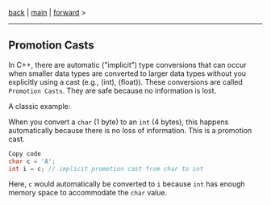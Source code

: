 [back](cpp06_07_explicit_keyword.md) | [main](/) | [forward](cpp06_00_lerning.md) > 

---

## Promotion Casts
In C++, there are automatic ("implicit") type conversions that can occur when smaller data types are converted to larger data types without you explicitly using a cast (e.g., (int), (float)). These conversions are called `Promotion Casts`. They are safe because no information is lost.

A classic example:

When you convert a `char` (1 byte) to an `int` (4 bytes), this happens automatically because there is no loss of information. This is a promotion cast.

```cpp
Copy code
char c = 'A';
int i = c; // implicit promotion cast from char to int
```

Here, `c` would automatically be converted to `i` because `int` has enough memory space to accommodate the `char` value.
